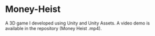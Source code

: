 # Money-Heist
A 3D game I developed using Unity and Unity Assets. A video demo is available in the repository (Money Heist .mp4).
